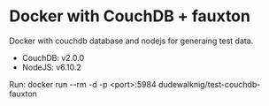 # Docker with CouchDB + fauxton

Docker with couchdb database and nodejs for generaing test data.
* CouchDB: v2.0.0
* NodeJS: v6.10.2

Run: docker run --rm -d -p \<port\>:5984 dudewalknig/test-couchdb-fauxton
